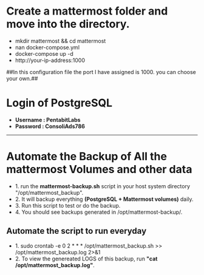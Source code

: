 <h1>Create a mattermost folder and move into the directory.</h1>
<ul>
    <li>mkdir mattermost && cd mattermost</li>
    <li>nan docker-compose.yml</li>
    <li>docker-compose up -d</li>
    <li>http://your-ip-address:1000</li>
</ul>
##In this configuration file the port I have assigned is 1000. you can choose your own.##

<h1>Login of PostgreSQL</h1>
<ul>
    <li><strong>Username : PentabitLabs</strong></li>
    <li><strong>Password : ConsoliAds786</strong></li>
</ul>

<strong><hr></strong>

<h1>Automate the Backup of All the mattermost Volumes and other data</h1>
<ul>
    <li>1. run the <strong>mattermost-backup.sh</strong> script in your host system directory "/opt/mattermost_backup".</li>
    <li>2. It will backup everything <strong>(PostgreSQL + Mattermost volumes)</strong> daily.</li>
    <li>3. Run this script to test or do the backup.</li>
    <li>4. You should see backups generated in /opt/mattermost-backup/. </li>
</ul>
<h2>Automate the script to run everyday</h2>
<ul>
    <li>1. sudo crontab -e 0 2 * * * /opt/mattermost_backup.sh >> /opt/mattermost_backup.log 2>&1</li>
    <li>2. To view the genereated LOGS of this backup, run <strong>"cat /opt/mattermost_backup.log"</strong>.</li>
</ul>
<strong><br></strong>